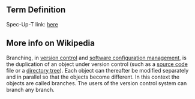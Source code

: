 ## Term Definition

Spec-Up-T link: <a href='https://weboftrust.github.io/WOT-terms/docs/glossary/branch'>here</a>

## More info on Wikipedia
Branching, in [version control](https://en.wikipedia.org/wiki/Version_control) and [software configuration management](https://en.wikipedia.org/wiki/Software_configuration_management), is the duplication of an object under version control (such as a [source code](https://en.wikipedia.org/wiki/Source_code) file or a [directory tree](https://en.wikipedia.org/wiki/Directory_tree)). Each object can thereafter be modified separately and in parallel so that the objects become different. In this context the objects are called branches. The users of the version control system can branch any branch.
